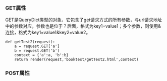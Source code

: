 ### GET属性

GET是QueryDict类型的对象，它包含了get请求方式的所有参数，与url请求地址中的参数对应，参数也是位于？后面，格式为key1=value1；多个参数，则使用&连接，格式为key1=value1&key2=value2。

```
def getTest2(request):
    a = request.GET['a']
    b = request.GET['b']
    context = {'a':a, 'b':b}
    return render(request,'booktest/getTest2.html',context)
```

### POST属性



